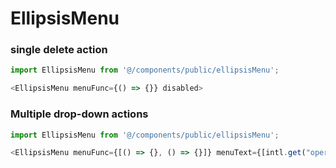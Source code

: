 # EllipsisMenu

### single delete action

```js
import EllipsisMenu from '@/components/public/ellipsisMenu';

<EllipsisMenu menuFunc={() => {}} disabled>

```

### Multiple drop-down actions

```js
import EllipsisMenu from '@/components/public/ellipsisMenu';

<EllipsisMenu menuFunc={[() => {}, () => {}]} menuText={[intl.get("operation.modify"),intl.get("operation.delete")]} disabled={[false, true]}>

```
